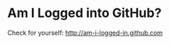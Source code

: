Am I Logged into GitHub?
=========================

Check for yourself: http://am-i-logged-in.github.com

